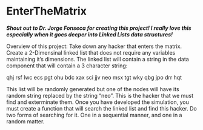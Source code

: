 # EnterTheMatrix

***Shout out to Dr. Jorge Fonseca for creating this project! I really love this especially when it goes deeper into Linked Lists data structures!***

Overview of this project:
Take down any hacker that enters the matrix. Create a 2-Dimensinal linked list that does not require any variables maintaining it’s dimensions. The linked list will contain a string in the
data component that will contain a 3 character string:

qhj rsf lwc ecs pgt ohu
bdc xax sci jjv neo msx
tgt wky qbg jpo drr hqt

This list will be randomly generated but one of the nodes will have its random string replaced by the string “neo”. This is the hacker that we must find and 
exterminate them. Once you have developed the simulation, you must create a function that will search the linked list and find
this hacker. Do two forms of searching for it. One in a sequential manner, and one in a random matter.
